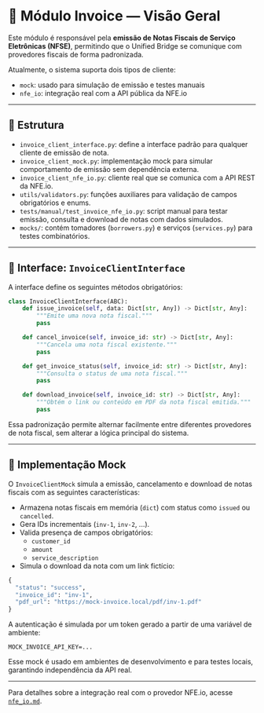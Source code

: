 # 🧾 Módulo Invoice — Visão Geral

Este módulo é responsável pela **emissão de Notas Fiscais de Serviço Eletrônicas (NFSE)**, permitindo que o Unified Bridge se comunique com provedores fiscais de forma padronizada.

Atualmente, o sistema suporta dois tipos de cliente:

- `mock`: usado para simulação de emissão e testes manuais
- `nfe_io`: integração real com a API pública da NFE.io

---

## 🧩 Estrutura

- `invoice_client_interface.py`: define a interface padrão para qualquer cliente de emissão de nota.
- `invoice_client_mock.py`: implementação mock para simular comportamento de emissão sem dependência externa.
- `invoice_client_nfe_io.py`: cliente real que se comunica com a API REST da NFE.io.
- `utils/validators.py`: funções auxiliares para validação de campos obrigatórios e enums.
- `tests/manual/test_invoice_nfe_io.py`: script manual para testar emissão, consulta e download de notas com dados simulados.
- `mocks/`: contém tomadores (`borrowers.py`) e serviços (`services.py`) para testes combinatórios.

---

## 🔌 Interface: `InvoiceClientInterface`

A interface define os seguintes métodos obrigatórios:

```python
class InvoiceClientInterface(ABC):
    def issue_invoice(self, data: Dict[str, Any]) -> Dict[str, Any]:
        """Emite uma nova nota fiscal."""
        pass

    def cancel_invoice(self, invoice_id: str) -> Dict[str, Any]:
        """Cancela uma nota fiscal existente."""
        pass

    def get_invoice_status(self, invoice_id: str) -> Dict[str, Any]:
        """Consulta o status de uma nota fiscal."""
        pass

    def download_invoice(self, invoice_id: str) -> Dict[str, Any]:
        """Obtém o link ou conteúdo em PDF da nota fiscal emitida."""
        pass
```

Essa padronização permite alternar facilmente entre diferentes provedores de nota fiscal, sem alterar a lógica principal do sistema.

---

## 🧪 Implementação Mock

O `InvoiceClientMock` simula a emissão, cancelamento e download de notas fiscais com as seguintes características:

- Armazena notas fiscais em memória (`dict`) com status como `issued` ou `cancelled`.
- Gera IDs incrementais (`inv-1`, `inv-2`, ...).
- Valida presença de campos obrigatórios:
  - `customer_id`
  - `amount`
  - `service_description`
- Simula o download da nota com um link fictício:

```python
{
  "status": "success",
  "invoice_id": "inv-1",
  "pdf_url": "https://mock-invoice.local/pdf/inv-1.pdf"
}
```

A autenticação é simulada por um token gerado a partir de uma variável de ambiente:

```env
MOCK_INVOICE_API_KEY=...
```

Esse mock é usado em ambientes de desenvolvimento e para testes locais, garantindo independência da API real.

---

Para detalhes sobre a integração real com o provedor NFE.io, acesse [`nfe_io.md`](nfe_io.md).